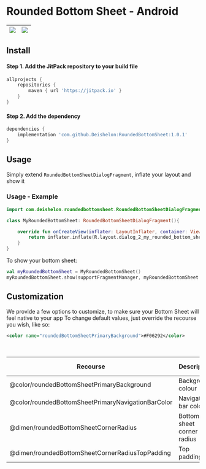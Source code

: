 # Rounded Bottom Sheet - Android


|  [![](https://github.com/Deishelon/RoundedBottomSheet/raw/master/screenshots/Rounded-Example-400_framed.png)](https://github.com/Deishelon/RoundedBottomSheet/raw/master/screenshots/Rounded-Example-Full_framed.png)   |  [![](https://github.com/Deishelon/RoundedBottomSheet/raw/master/screenshots/def_framed_400.png)](https://github.com/Deishelon/RoundedBottomSheet/raw/master/screenshots/Rounded-Example-Full_framed.png)  |
| ------------- |:-------------:|


## Install

#### Step 1. Add the JitPack repository to your build file
```gradle
allprojects {
    repositories {
        maven { url 'https://jitpack.io' }
    }
}
```

#### Step 2. Add the dependency
```gradle
dependencies {
    implementation 'com.github.Deishelon:RoundedBottomSheet:1.0.1'
}
```

## Usage

Simply extend `RoundedBottomSheetDialogFragment`, inflate your layout and show it

### Usage - Example

```kotlin
import com.deishelon.roundedbottomsheet.RoundedBottomSheetDialogFragment

class MyRoundedBottomSheet: RoundedBottomSheetDialogFragment(){

    override fun onCreateView(inflater: LayoutInflater, container: ViewGroup?, savedInstanceState: Bundle?): View? {
        return inflater.inflate(R.layout.dialog_2_my_rounded_bottom_sheet, container, false)
    }
}
```

To show your bottom sheet:

```kotlin
val myRoundedBottomSheet = MyRoundedBottomSheet()
myRoundedBottomSheet.show(supportFragmentManager, myRoundedBottomSheet.tag)
```

## Customization

We provide a few options to customize, to make sure your Bottom Sheet will feel native to your app
To change default values, just override the recourse you wish, like so:

```xml
<color name="roundedBottomSheetPrimaryBackground">#F06292</color>
```

&nbsp;

| Recourse                                                  | Description                   | Default value     |
| -------------                                             | -------------                 | -------------     |
| @color/roundedBottomSheetPrimaryBackground                | Background colour             | #FFFFFFFF         |
| @color/roundedBottomSheetPrimaryNavigationBarColor        | Navigation bar colour         | #FFFFFFFF         |
| @dimen/roundedBottomSheetCornerRadius                     | Bottom sheet corner radius    | 16dp              |
| @dimen/roundedBottomSheetCornerRadiusTopPadding           | Top padding                   | 8dp               |
